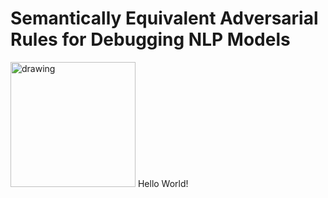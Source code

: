 # Semantically Equivalent Adversarial Rules for Debugging NLP Models

<img src="https://github.com/anirbanl/anirbanl.github.io/blob/master/img/notes/sear-main.png" alt="drawing" width="200"/> Hello World!


